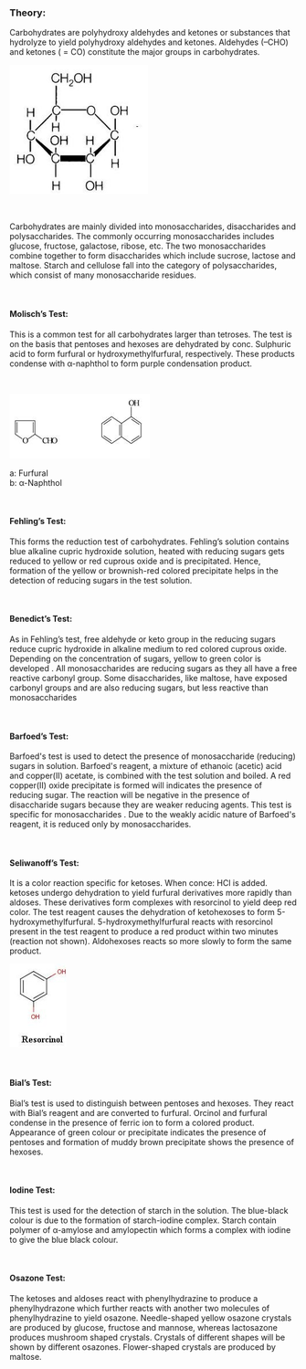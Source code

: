 
### Theory:

Carbohydrates are polyhydroxy aldehydes and ketones or substances that hydrolyze to yield polyhydroxy aldehydes and ketones.  Aldehydes (–CHO) and ketones ( = CO) constitute the major groups in carbohydrates.

<img src="images/1.jpg" title="" />


 &nbsp;



Carbohydrates are mainly divided into monosaccharides,  disaccharides and polysaccharides. The commonly occurring monosaccharides includes glucose, fructose, galactose, ribose, etc. The two monosaccharides combine together to form disaccharides which include sucrose, lactose and maltose.  Starch and cellulose fall into the category of polysaccharides, which consist of many monosaccharide residues.

 
 &nbsp;
 

 

#### Molisch’s Test:

 

This is a common test for all carbohydrates larger than tetroses. The  test is on the basis  that pentoses and hexoses are dehydrated by conc. Sulphuric acid  to form furfural or hydroxymethylfurfural, respectively.  These products condense with α-naphthol to form  purple condensation product.

 &nbsp;

 
<img src="images/2.jpg" title="" />


                   

a: Furfural   
b: α-Naphthol


 &nbsp;
 
 #### Fehling’s Test:

 

This forms the reduction test of carbohydrates.  Fehling’s solution contains blue alkaline cupric hydroxide solution, heated with reducing sugars gets reduced to yellow or red cuprous oxide and is precipitated. Hence, formation of the yellow or brownish-red colored precipitate helps in the detection of reducing sugars in the test solution.

 
 &nbsp;
 

#### Benedict’s Test:

 

 As in Fehling’s test, free aldehyde or keto group in the reducing sugars reduce cupric hydroxide in alkaline medium to red colored cuprous oxide. Depending on the concentration of sugars, yellow to green color is developed . All monosaccharides are reducing sugars as  they all have a free reactive carbonyl group.  Some disaccharides, like maltose, have exposed carbonyl groups and are also reducing sugars,  but less reactive than monosaccharides

 

 

 
 &nbsp;

#### Barfoed’s Test:

 

 Barfoed's test is used to detect the presence of monosaccharide (reducing) sugars in solution. Barfoed's reagent, a mixture of ethanoic (acetic) acid and copper(II) acetate, is combined with the test solution and boiled. A red copper(II) oxide precipitate is formed will indicates the presence of reducing sugar. The reaction will be negative in the presence of disaccharide sugars because they are weaker reducing agents. This test is specific for monosaccharides . Due to the weakly acidic nature of Barfoed's reagent, it is reduced only by monosaccharides.

 

 
 &nbsp;

#### Seliwanoff’s Test:

 

It is a color reaction specific for ketoses. When conce: HCl is added. ketoses undergo dehydration to yield furfural derivatives more rapidly than aldoses.  These derivatives form complexes with resorcinol to yield deep red color. The test reagent causes the dehydration of ketohexoses to form 5-hydroxymethylfurfural. 5-hydroxymethylfurfural reacts with resorcinol present in the test reagent to produce a red product within two minutes (reaction not shown). Aldohexoses reacts so more slowly to form the same product.

 
<img src="images/3.jpg" title="" />
                                          

  &nbsp;


#### Bial’s Test:

 

 Bial’s test is used to distinguish between pentoses and hexoses. They react with Bial’s reagent and are converted to furfural. Orcinol and furfural condense in the presence of ferric ion to form a colored product. Appearance of green colour or precipitate indicates the presence of pentoses and formation of muddy brown precipitate shows the presence of hexoses.

 
 &nbsp;

#### Iodine Test:

 

This test is used for the detection of starch in the solution. The blue-black colour is due to the formation of starch-iodine complex. Starch contain polymer of α-amylose and amylopectin which forms a complex with iodine to give the blue black colour.

 

 
 &nbsp;

 #### Osazone Test:

 

The ketoses and aldoses react with phenylhydrazine to produce a phenylhydrazone which further reacts with another two molecules of phenylhydrazine to yield osazone. Needle-shaped yellow osazone crystals are produced by glucose, fructose and mannose, whereas lactosazone produces mushroom shaped crystals. Crystals of different shapes will be shown by different osazones. Flower-shaped crystals are produced by maltose.

